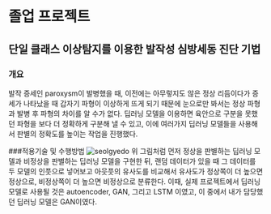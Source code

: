 
# 졸업 프로젝트
## 단일 클래스 이상탐지를 이용한 발작성 심방세동 진단 기법
### 개요
발작 증세인 paroxysm이 발병했을 때, 이전에는 아무렇지도 않은 정상 리듬이다가 증세가 나타났을 때 갑자기 파형이 이상하게 뜨게 되기 때문에 눈으로만 봐서는 정상 파형과 발병 후 파형의 차이를 알 수가 없다. 딥러닝 모델을 이용하면 육안으로 구분을 못했던 파형을 보다 더 정확하게 구분해 낼 수 있고, 이에 여러가지 딥러닝 모델들을 사용해서 판별의 정확도를 높이는 작업을 진행했다.

###적용기술 및 수행방법
![seolgyedo](https://user-images.githubusercontent.com/43350319/112827210-fe587100-90c8-11eb-86be-eb63a3dff2ef.png)
위 그림처럼 먼저 정상을 판별하는 딥러닝 모델과 비정상을 판별하는 딥러닝 모델을 구현한 뒤, 랜덤 데이터가 있을 때 그 데이터를 두 모델의 인풋으로 넣어보고 아웃풋의 유사도를 비교해서 유사도가 정상쪽이 더 높으면 정상으로, 비정상쪽이 더 높으면 비정상으로 분류한다. 이때, 실제 프로젝트에서 딥러닝 모델로 사용될 것은 autoencoder, GAN, 그리고 LSTM 이였고, 이 중에서 내가 담당했던 딥러닝 모델은 GAN이였다.

